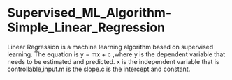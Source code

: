# Supervised_ML_Algorithm-Simple_Linear_Regression
Linear Regression is a machine learning algorithm based on supervised learning. The equation is y = mx + c ,where y is the dependent variable that needs to be estimated and predicted. x is the independent variable that is controllable,input.m is the slope.c is the intercept and constant.
